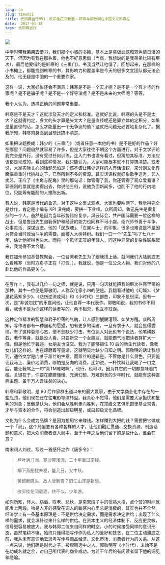 ```yaml
---
lang: cn
slug: time051
title: 光阴典当行051：欲买桂花同载酒——韩寒与郭敬明在中国文坛的存在
date:  2017-04-18
tags: 光阴典当行
---
```

<!-- more -->
![](http://oouh9u8nz.bkt.gdipper.com//time051.jpg)

中学时带我弟弟去借书，我们那个小城的书摊，基本上是盗版武侠和软色情日漫的天下，但因为有我在那杵着，他也不好意思借（当然，我想说的是我弟弟比较有层次），最后他要借的是韩寒的《三重门》。书我当然让他借了。回想起来，在那样的小书摊上，都能找到韩寒的书，其影响力和覆盖率是今天的很多文宣团队都无法企及的，他无疑是中国的一个重要作家。

这样一说，大家好象还会不满意：韩寒是不是一个天才呢？是不是一个有才华的作家呢？是不是骗子呢？是不是一个好导演呢？是不是未来的大师呢？等等。

我个人认为，选择正确的问题非常重要。

韩寒是不是天才？这就涉及天才的定义和标准。这就好比说，韩寒的头是不是太大？这就得约定，多大的头才算是头太大？是量直径呢还是算立体的定积分，如果是量直径的话，怎么才能量出一个无争议的值？这就把问题无必要地复杂化了。据我所知，韩寒的身高到目前还搞不清楚。

如果把议题换成：韩少的《三重门》（或者任意一本他的书）是不是好的作品？好在哪里？问题自然就容易了许多，但是大家往往不朝这个方面进行。对于文学评论我完全是外行，没有受过任何训练，连入门书也没有看过，但猜想其标准、方法应该都是现成的。看到这种情况，我只能认为，大家可能根本就不打算搞清楚。或者说，大家实际关心的话题恐怕是：该不该让韩少这样的人有话语权，来分割文化界面临重重时代挑战之下，已然所剩不多的资源。其实话语权就好象歌手选秀，艺人卖艺，正应了《主角与配角》里的那句话：你管得了我，你还管得了观众爱看谁？郭德刚的票就是卖得出去，你说他三俗，说他负面新闻多，也削不了他的行内地位，只能等有能耐的人推陈出新。

有人说，韩寒是当代的鲁迅。对于这种文案式观点，大家也要吵两下，我觉得完全是炒作，肯定是小编有 KPI 没完成，要拼一下业绩。众所周知，鲁迅先生是很复杂的一个人，虽然是因为当年形势错综复杂，风云际会，共产国际需要一位这样的战士，但是鲁迅先生自我保护和经营的能力也同样不可小觑。绍兴师爷善于斗争、处事灵活、深谋远虑。他的「民族魂」、「左翼斗士」的印象，很多也难说是不是因为符合当时政治斗争的需要，而被人大树特树。我们一口一个“先生”叫了七八十年，估计他听得也头大。而将一个风华正茂的年轻人，同这种异常的复杂性联系起来，我觉得不太合适。

我在加州参加基督教聚会，一位台湾老先生为了跟我搭上话，就问我们大陆到底怎么看韩寒（当时方舟子正在「打假」）。我就说，他是一位公众人物，我们对他的八卦比他的作品更关心。

--------------------------------------------

在写作上，我有过几位一句之师，就是说，只用一句话就能把我的层次往高里带的那种。其中一位便是郭敬明，人称汉化家小四的便是。我翻看过他的《幻城》、《梦里花落知多少》、《悲伤逆流成河》和《小时代》三部曲，印象不是很深。但有一次，是“非诚勿扰”的乐嘉问他，让他自荐一本代表作。郭敬明说，我的书你不用看，我也不是为你这样的读者写的。两不相欠，也互不耽误。

这种定位精准的智慧和君子坦荡的气魄，让人感到醍醐灌顶、如梦方醒。众所周知，写作者都有一种自私的愿望，想有更多的读者。一旦有求于人，就会显得委琐，有了这种委琐心态，便不愁缺少打击。有位达人对此也有个说法，他笔耕数载，著作等身，就是没人看，只要新交一个女朋友，就能霸气地把读者群扩大一倍。但是他忙于著述，女朋友也没交。我为了能够抓住 10 后的新生代读者，像我女儿们这样的，也在琢磨着写童话，这就明显地缺少自知之明。郭敬明的话让我想到，通俗文学是门关于屌丝的生意。而屌丝的逻辑是，不管你是什么货色，只要能让我马上、廉价地消费，哪怕是反向的消费，比如说，一杯饮料让我喝了一口之后，能让我骂上一句“真TM难喝啊”，也行，也可以，因为其它的一切都意味着门槛。关键在于，你要在朦朦懂懂、充满幻想、万难割舍的少年时代，就能有这种直奔主题、虽千万人吾往矣的决心。

韩寒和郭敬明，是 80 后作家群出道以来的最大赢家，由于文学商业化中存在的一些瓶颈，他们现在还在往电影导演转型。我真心不觉得，他们是需要大家担忧和批判的对象；反倒是认为，他们会从胜利走向胜利，在顶级文艺俱乐部里基业常青。才华与资本的合作，将会创造出超级明星，或曰超级文化品牌。

文化为什么会成为品牌？是因为想用它来赚钱。怎样赚到大把的钱？需要把它做成一个「局」，这个局里要有各种各样的人才，让他们融汇贯通、交换资源、制造话题和意义，把大众消费者诓入局中。至于十年之后他们留下的是些什么，谁会在意？

南宋词人刘过，写过一首感怀之作《唐多令》：

> 芦叶满汀洲，寒沙带浅流。二十年重过南楼。

> 柳下系船犹未稳，能几日，又中秋。

> 黄鹤断矶头，故人曾到否？旧江山浑是新愁。

> 欲买桂花同载酒，终不似，少年游。

如你所知，怀人、病酒、叹老、悲秋，是南宋段子手的惯熟大招，点个赞的时间就能发上两段。物是人非的感受在词人的敏感内心里总是消极的，其实也并不全然。经济学上有一条基本原理是：不是供给决定需求，而是需求决定供给；出现了什么样的需求，就会填补过来什么样的供给。在资本主义的经济体制下，反应更灵敏，信号更容易被放大。我与韩郭二位来自同样的时空，小的时候接受同样的意识形态，虽然笔耕不辍，始终只懂得把写作作为私人的爱好和技艺，在二位主动泄底之前，我从未有意识地去思考写作与商品经济、文化市场、消费者行为的关系。从这一点来说，他们确是时代之子，被缪斯选中之人。郭敬明写《小时代》，未始不是在功成名就之余，对自己所代表的商业成功，为若干年后的有闲读者留下他的洞见和隐喻。